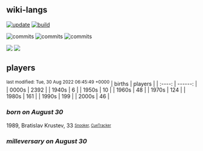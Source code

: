 ## wiki-langs
[![update](https://github.com/dreamerminsk/wiki-langs/actions/workflows/update-tables.yml/badge.svg)](https://github.com/dreamerminsk/wiki-langs/actions/workflows/update-tables.yml)
[![build](https://github.com/dreamerminsk/wiki-langs/actions/workflows/build.yml/badge.svg)](https://github.com/dreamerminsk/wiki-langs/actions/workflows/build.yml)

![commits](https://img.shields.io/github/commit-activity/y/dreamerminsk/wiki-langs)
![commits](https://img.shields.io/github/commit-activity/m/dreamerminsk/wiki-langs)
![commits](https://img.shields.io/github/commit-activity/w/dreamerminsk/wiki-langs)

![](https://img.shields.io/github/languages/code-size/dreamerminsk/wiki-langs)
![](https://img.shields.io/github/repo-size/dreamerminsk/wiki-langs)

## players
<sup>last modified: Tue, 30 Aug 2022 06:45:49 +0000</sup>
| births | players |
| :----: | ------: |
| 0000s | 2392 |
| 1940s | 6 |
| 1950s | 10 |
| 1960s | 48 |
| 1970s | 124 |
| 1980s | 161 |
| 1990s | 199 |
| 2000s | 46 |

### ***born on August 30***
1989, Bratislav Krustev, 33 <sub><sup>[Snooker](http://www.snooker.org/res/index.asp?player=1126), [CueTracker](http://cuetracker.net/Players/bratislav-krustev/)</sup></sub>


### ***milleversary on August 30***



